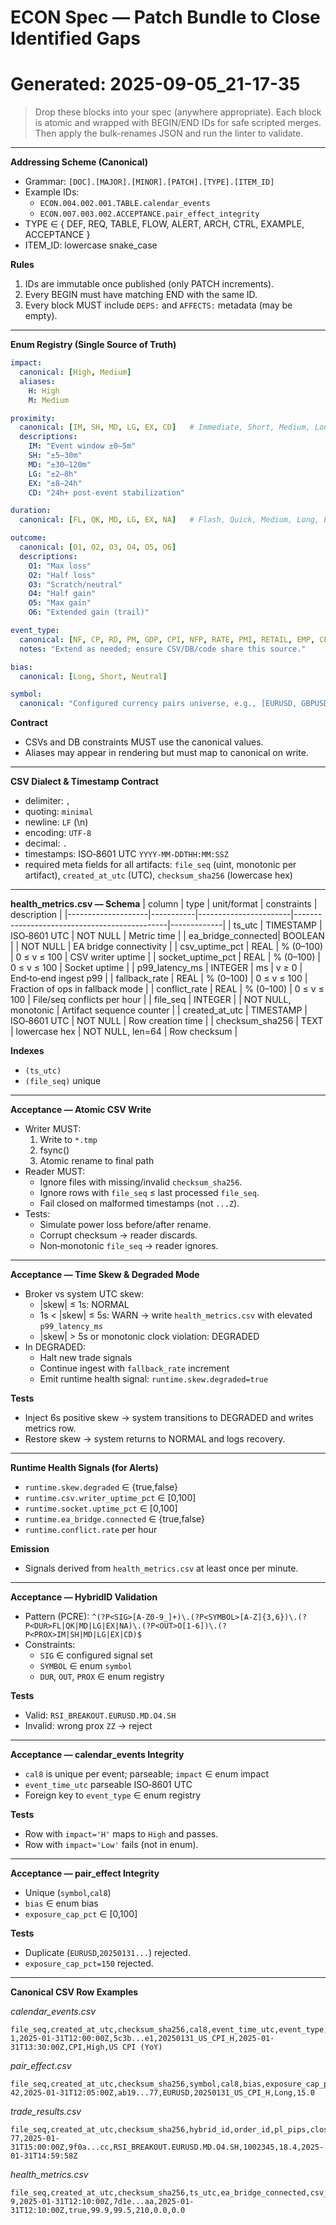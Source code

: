 # ECON Spec — Patch Bundle to Close Identified Gaps
# Generated: 2025-09-05_21-17-35


> Drop these blocks into your spec (anywhere appropriate). Each block is atomic and wrapped with BEGIN/END IDs for safe scripted merges.
> Then apply the bulk-renames JSON and run the linter to validate.

---

<!-- BEGIN:ECON.003.001.001.DEF.addressing_scheme -->
**Addressing Scheme (Canonical)**
- Grammar: `[DOC].[MAJOR].[MINOR].[PATCH].[TYPE].[ITEM_ID]`
- Example IDs:
  - `ECON.004.002.001.TABLE.calendar_events`
  - `ECON.007.003.002.ACCEPTANCE.pair_effect_integrity`
- TYPE ∈ { DEF, REQ, TABLE, FLOW, ALERT, ARCH, CTRL, EXAMPLE, ACCEPTANCE }
- ITEM_ID: lowercase snake_case

**Rules**
1. IDs are immutable once published (only PATCH increments).
2. Every BEGIN must have matching END with the same ID.
3. Every block MUST include `DEPS:` and `AFFECTS:` metadata (may be empty).

<!-- DEPS:  -->
<!-- AFFECTS: ECON.*** -->
<!-- END:ECON.003.001.001.DEF.addressing_scheme -->

---

<!-- BEGIN:ECON.003.005.001.DEF.enum_registry -->
**Enum Registry (Single Source of Truth)**

```yaml
impact:
  canonical: [High, Medium]
  aliases:
    H: High
    M: Medium

proximity:
  canonical: [IM, SH, MD, LG, EX, CD]   # Immediate, Short, Medium, Long, Extended, Cooldown
  descriptions:
    IM: "Event window ±0–5m"
    SH: "±5–30m"
    MD: "±30–120m"
    LG: "±2–8h"
    EX: "±8–24h"
    CD: "24h+ post-event stabilization"

duration:
  canonical: [FL, QK, MD, LG, EX, NA]   # Flash, Quick, Medium, Long, Extended, NotApplicable

outcome:
  canonical: [O1, O2, O3, O4, O5, O6]
  descriptions:
    O1: "Max loss"
    O2: "Half loss"
    O3: "Scratch/neutral"
    O4: "Half gain"
    O5: "Max gain"
    O6: "Extended gain (trail)"

event_type:
  canonical: [NF, CP, RD, PM, GDP, CPI, NFP, RATE, PMI, RETAIL, EMP, CB]
  notes: "Extend as needed; ensure CSV/DB/code share this source."

bias:
  canonical: [Long, Short, Neutral]

symbol:
  canonical: "Configured currency pairs universe, e.g., [EURUSD, GBPUSD, USDJPY, ...]"
```

**Contract**
- CSVs and DB constraints MUST use the canonical values.
- Aliases may appear in rendering but must map to canonical on write.

<!-- DEPS: ECON.003.001.001.DEF.addressing_scheme -->
<!-- AFFECTS: ECON.007.002.*, ECON.007.003.*, ECON.020.002.* -->
<!-- END:ECON.003.005.001.DEF.enum_registry -->

---

<!-- BEGIN:ECON.002.005.001.REQ.csv_dialect -->
**CSV Dialect & Timestamp Contract**
- delimiter: `,`
- quoting: `minimal`
- newline: `LF` (\n)
- encoding: `UTF-8`
- decimal: `.`
- timestamps: ISO‑8601 UTC `YYYY-MM-DDTHH:MM:SSZ`
- required meta fields for all artifacts: `file_seq` (uint, monotonic per artifact), `created_at_utc` (UTC), `checksum_sha256` (lowercase hex)

<!-- DEPS:  -->
<!-- AFFECTS: ECON.002.002.*, ECON.020.002.* -->
<!-- END:ECON.002.005.001.REQ.csv_dialect -->

---

<!-- BEGIN:ECON.002.002.002.TABLE.health_metrics -->
**health_metrics.csv — Schema**
| column             | type      | unit/format           | constraints                                  | description |
|--------------------|-----------|-----------------------|----------------------------------------------|-------------|
| ts_utc             | TIMESTAMP | ISO‑8601 UTC          | NOT NULL                                     | Metric time |
| ea_bridge_connected| BOOLEAN   |                       | NOT NULL                                     | EA bridge connectivity |
| csv_uptime_pct     | REAL      | % (0–100)             | 0 ≤ v ≤ 100                                  | CSV writer uptime |
| socket_uptime_pct  | REAL      | % (0–100)             | 0 ≤ v ≤ 100                                  | Socket uptime |
| p99_latency_ms     | INTEGER   | ms                    | v ≥ 0                                        | End‑to‑end ingest p99 |
| fallback_rate      | REAL      | % (0–100)             | 0 ≤ v ≤ 100                                  | Fraction of ops in fallback mode |
| conflict_rate      | REAL      | % (0–100)             | 0 ≤ v ≤ 100                                  | File/seq conflicts per hour |
| file_seq           | INTEGER   |                       | NOT NULL, monotonic                          | Artifact sequence counter |
| created_at_utc     | TIMESTAMP | ISO‑8601 UTC          | NOT NULL                                     | Row creation time |
| checksum_sha256    | TEXT      | lowercase hex         | NOT NULL, len=64                             | Row checksum |

**Indexes**
- `(ts_utc)`
- `(file_seq)` unique

<!-- DEPS: ECON.002.005.001.REQ.csv_dialect -->
<!-- AFFECTS: ECON.002.007.*, ECON.020.002.* -->
<!-- END:ECON.002.002.002.TABLE.health_metrics -->

---

<!-- BEGIN:ECON.002.006.001.ACCEPTANCE.atomic_write -->
**Acceptance — Atomic CSV Write**
- Writer MUST:
  1) Write to `*.tmp`
  2) fsync()
  3) Atomic rename to final path
- Reader MUST:
  - Ignore files with missing/invalid `checksum_sha256`.
  - Ignore rows with `file_seq` ≤ last processed `file_seq`.
  - Fail closed on malformed timestamps (not `...Z`).
- Tests:
  - Simulate power loss before/after rename.
  - Corrupt checksum → reader discards.
  - Non‑monotonic `file_seq` → reader ignores.

<!-- DEPS: ECON.002.005.001.REQ.csv_dialect -->
<!-- AFFECTS: ECON.020.002.* -->
<!-- END:ECON.002.006.001.ACCEPTANCE.atomic_write -->

---

<!-- BEGIN:ECON.002.007.001.ACCEPTANCE.skew_rules -->
**Acceptance — Time Skew & Degraded Mode**
- Broker vs system UTC skew:
  - |skew| ≤ 1s: NORMAL
  - 1s < |skew| ≤ 5s: WARN → write `health_metrics.csv` with elevated `p99_latency_ms`
  - |skew| > 5s or monotonic clock violation: DEGRADED
- In DEGRADED:
  - Halt new trade signals
  - Continue ingest with `fallback_rate` increment
  - Emit runtime health signal: `runtime.skew.degraded=true`

**Tests**
- Inject 6s positive skew → system transitions to DEGRADED and writes metrics row.
- Restore skew → system returns to NORMAL and logs recovery.

<!-- DEPS: ECON.002.002.002.TABLE.health_metrics -->
<!-- AFFECTS: ECON.014.*, ECON.020.002.* -->
<!-- END:ECON.002.007.001.ACCEPTANCE.skew_rules -->

---

<!-- BEGIN:ECON.002.008.001.REQ.runtime_health_signals -->
**Runtime Health Signals (for Alerts)**
- `runtime.skew.degraded` ∈ {true,false}
- `runtime.csv.writer_uptime_pct` ∈ [0,100]
- `runtime.socket.uptime_pct` ∈ [0,100]
- `runtime.ea_bridge.connected` ∈ {true,false}
- `runtime.conflict.rate` per hour

**Emission**
- Signals derived from `health_metrics.csv` at least once per minute.

<!-- DEPS: ECON.002.002.002.TABLE.health_metrics -->
<!-- AFFECTS: ECON.015.*, ECON.016.* -->
<!-- END:ECON.002.008.001.REQ.runtime_health_signals -->

---

<!-- BEGIN:ECON.003.006.001.ACCEPTANCE.hybrid_id_valid -->
**Acceptance — HybridID Validation**
- Pattern (PCRE): `^(?P<SIG>[A-Z0-9_]+)\.(?P<SYMBOL>[A-Z]{3,6})\.(?P<DUR>FL|QK|MD|LG|EX|NA)\.(?P<OUT>O[1-6])\.(?P<PROX>IM|SH|MD|LG|EX|CD)$`
- Constraints:
  - `SIG` ∈ configured signal set
  - `SYMBOL` ∈ enum `symbol`
  - `DUR`, `OUT`, `PROX` ∈ enum registry

**Tests**
- Valid: `RSI_BREAKOUT.EURUSD.MD.O4.SH`
- Invalid: wrong prox `ZZ` → reject

<!-- DEPS: ECON.003.005.001.DEF.enum_registry -->
<!-- AFFECTS: ECON.020.002.* -->
<!-- END:ECON.003.006.001.ACCEPTANCE.hybrid_id_valid -->

---

<!-- BEGIN:ECON.007.002.002.ACCEPTANCE.calendar_events_integrity -->
**Acceptance — calendar_events Integrity**
- `cal8` is unique per event; parseable; `impact` ∈ enum impact
- `event_time_utc` parseable ISO‑8601 UTC
- Foreign key to `event_type` ∈ enum registry

**Tests**
- Row with `impact='H'` maps to `High` and passes.
- Row with `impact='Low'` fails (not in enum).

<!-- DEPS: ECON.003.005.001.DEF.enum_registry -->
<!-- AFFECTS: ECON.007.003.* -->
<!-- END:ECON.007.002.002.ACCEPTANCE.calendar_events_integrity -->

---

<!-- BEGIN:ECON.007.003.002.ACCEPTANCE.pair_effect_integrity -->
**Acceptance — pair_effect Integrity**
- Unique (`symbol`,`cal8`)
- `bias` ∈ enum bias
- `exposure_cap_pct` ∈ [0,100]

**Tests**
- Duplicate (`EURUSD`,`20250131...`) rejected.
- `exposure_cap_pct=150` rejected.

<!-- DEPS: ECON.003.005.001.DEF.enum_registry -->
<!-- AFFECTS: ECON.014.* -->
<!-- END:ECON.007.003.002.ACCEPTANCE.pair_effect_integrity -->

---

<!-- BEGIN:ECON.020.002.001.EXAMPLE.csv_rows -->
**Canonical CSV Row Examples**

*calendar_events.csv*
```csv
file_seq,created_at_utc,checksum_sha256,cal8,event_time_utc,event_type,impact,title
1,2025-01-31T12:00:00Z,5c3b...e1,20250131_US_CPI_H,2025-01-31T13:30:00Z,CPI,High,US CPI (YoY)
```

*pair_effect.csv*
```csv
file_seq,created_at_utc,checksum_sha256,symbol,cal8,bias,exposure_cap_pct
42,2025-01-31T12:05:00Z,ab19...77,EURUSD,20250131_US_CPI_H,Long,15.0
```

*trade_results.csv*
```csv
file_seq,created_at_utc,checksum_sha256,hybrid_id,order_id,pl_pips,closed_at_utc
77,2025-01-31T15:00:00Z,9f0a...cc,RSI_BREAKOUT.EURUSD.MD.O4.SH,1002345,18.4,2025-01-31T14:59:58Z
```

*health_metrics.csv*
```csv
file_seq,created_at_utc,checksum_sha256,ts_utc,ea_bridge_connected,csv_uptime_pct,socket_uptime_pct,p99_latency_ms,fallback_rate,conflict_rate
9,2025-01-31T12:10:00Z,7d1e...aa,2025-01-31T12:10:00Z,true,99.9,99.5,210,0.0,0.0
```
<!-- DEPS: ECON.002.005.001.REQ.csv_dialect, ECON.002.002.002.TABLE.health_metrics -->
<!-- AFFECTS: ECON.020.*** -->
<!-- END:ECON.020.002.001.EXAMPLE.csv_rows -->
